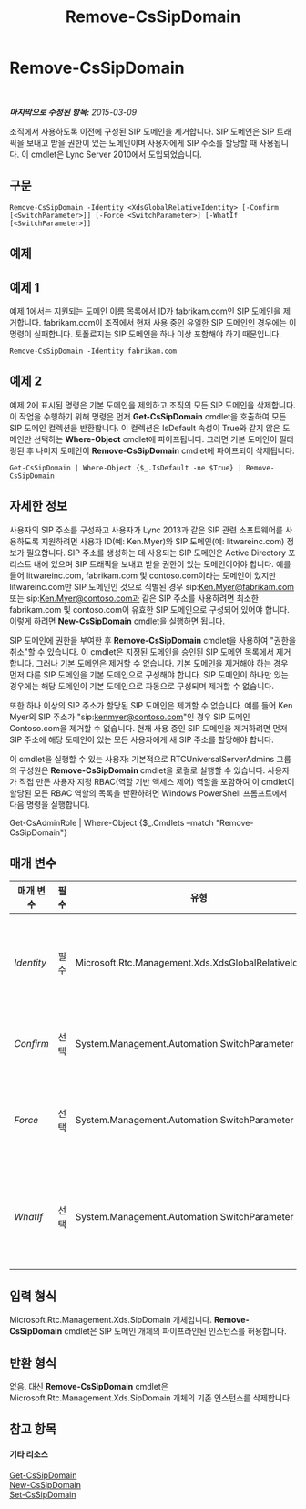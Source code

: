 ﻿---
title: Remove-CsSipDomain
TOCTitle: Remove-CsSipDomain
ms:assetid: cccd344f-7744-46c5-b1e1-ca4e8a29772c
ms:mtpsurl: https://technet.microsoft.com/ko-kr/library/Gg398865(v=OCS.15)
ms:contentKeyID: 49305058
ms.date: 08/24/2015
mtps_version: v=OCS.15
ms.translationtype: HT
---

# Remove-CsSipDomain

 

_**마지막으로 수정된 항목:** 2015-03-09_

조직에서 사용하도록 이전에 구성된 SIP 도메인을 제거합니다. SIP 도메인은 SIP 트래픽을 보내고 받을 권한이 있는 도메인이며 사용자에게 SIP 주소를 할당할 때 사용됩니다. 이 cmdlet은 Lync Server 2010에서 도입되었습니다.

## 구문

    Remove-CsSipDomain -Identity <XdsGlobalRelativeIdentity> [-Confirm [<SwitchParameter>]] [-Force <SwitchParameter>] [-WhatIf [<SwitchParameter>]]

## 예제

## 예제 1

예제 1에서는 지원되는 도메인 이름 목록에서 ID가 fabrikam.com인 SIP 도메인을 제거합니다. fabrikam.com이 조직에서 현재 사용 중인 유일한 SIP 도메인인 경우에는 이 명령이 실패합니다. 토폴로지는 SIP 도메인을 하나 이상 포함해야 하기 때문입니다.

    Remove-CsSipDomain -Identity fabrikam.com

## 예제 2

예제 2에 표시된 명령은 기본 도메인을 제외하고 조직의 모든 SIP 도메인을 삭제합니다. 이 작업을 수행하기 위해 명령은 먼저 **Get-CsSipDomain** cmdlet을 호출하여 모든 SIP 도메인 컬렉션을 반환합니다. 이 컬렉션은 IsDefault 속성이 True와 같지 않은 도메인만 선택하는 **Where-Object** cmdlet에 파이프됩니다. 그러면 기본 도메인이 필터링된 후 나머지 도메인이 **Remove-CsSipDomain** cmdlet에 파이프되어 삭제됩니다.

    Get-CsSipDomain | Where-Object {$_.IsDefault -ne $True} | Remove-CsSipDomain

## 자세한 정보

사용자의 SIP 주소를 구성하고 사용자가 Lync 2013과 같은 SIP 관련 소프트웨어를 사용하도록 지원하려면 사용자 ID(예: Ken.Myer)와 SIP 도메인(예: litwareinc.com) 정보가 필요합니다. SIP 주소를 생성하는 데 사용되는 SIP 도메인은 Active Directory 포리스트 내에 있으며 SIP 트래픽을 보내고 받을 권한이 있는 도메인이어야 합니다. 예를 들어 litwareinc.com, fabrikam.com 및 contoso.com이라는 도메인이 있지만 litwareinc.com만 SIP 도메인인 것으로 식별된 경우 sip:Ken.Myer@fabrikam.com 또는 sip:Ken.Myer@contoso.com과 같은 SIP 주소를 사용하려면 최소한 fabrikam.com 및 contoso.com이 유효한 SIP 도메인으로 구성되어 있어야 합니다. 이렇게 하려면 **New-CsSipDomain** cmdlet을 실행하면 됩니다.

SIP 도메인에 권한을 부여한 후 **Remove-CsSipDomain** cmdlet을 사용하여 "권한을 취소"할 수 있습니다. 이 cmdlet은 지정된 도메인을 승인된 SIP 도메인 목록에서 제거합니다. 그러나 기본 도메인은 제거할 수 없습니다. 기본 도메인을 제거해야 하는 경우 먼저 다른 SIP 도메인을 기본 도메인으로 구성해야 합니다. SIP 도메인이 하나만 있는 경우에는 해당 도메인이 기본 도메인으로 자동으로 구성되며 제거할 수 없습니다.

또한 하나 이상의 SIP 주소가 할당된 SIP 도메인은 제거할 수 없습니다. 예를 들어 Ken Myer의 SIP 주소가 "sip:kenmyer@contoso.com"인 경우 SIP 도메인 Contoso.com을 제거할 수 없습니다. 현재 사용 중인 SIP 도메인을 제거하려면 먼저 SIP 주소에 해당 도메인이 있는 모든 사용자에게 새 SIP 주소를 할당해야 합니다.

이 cmdlet을 실행할 수 있는 사용자: 기본적으로 RTCUniversalServerAdmins 그룹의 구성원은 **Remove-CsSipDomain** cmdlet을 로컬로 실행할 수 있습니다. 사용자가 직접 만든 사용자 지정 RBAC(역할 기반 액세스 제어) 역할을 포함하여 이 cmdlet이 할당된 모든 RBAC 역할의 목록을 반환하려면 Windows PowerShell 프롬프트에서 다음 명령을 실행합니다.

Get-CsAdminRole | Where-Object {$\_.Cmdlets –match "Remove-CsSipDomain"}

## 매개 변수


<table>
<colgroup>
<col style="width: 25%" />
<col style="width: 25%" />
<col style="width: 25%" />
<col style="width: 25%" />
</colgroup>
<thead>
<tr class="header">
<th>매개 변수</th>
<th>필수</th>
<th>유형</th>
<th>설명</th>
</tr>
</thead>
<tbody>
<tr class="odd">
<td><p><em>Identity</em></p></td>
<td><p>필수</p></td>
<td><p>Microsoft.Rtc.Management.Xds.XdsGlobalRelativeIdentity</p></td>
<td><p>제거할 SIP 도메인의 FQDN(정규화된 도메인 이름)입니다(예: -Identity fabrikam.com).</p></td>
</tr>
<tr class="even">
<td><p><em>Confirm</em></p></td>
<td><p>선택</p></td>
<td><p>System.Management.Automation.SwitchParameter</p></td>
<td><p>명령을 실행하기 전에 확인 메시지를 표시합니다.</p></td>
</tr>
<tr class="odd">
<td><p><em>Force</em></p></td>
<td><p>선택</p></td>
<td><p>System.Management.Automation.SwitchParameter</p></td>
<td><p>명령을 실행할 때 발생할 수 있는 심각하지 않은 오류 메시지를 표시하지 않습니다.</p></td>
</tr>
<tr class="even">
<td><p><em>WhatIf</em></p></td>
<td><p>선택</p></td>
<td><p>System.Management.Automation.SwitchParameter</p></td>
<td><p>명령을 실제로 실행하지 않고도 명령이 실행될 경우 발생할 수 있는 현상을 설명합니다.</p></td>
</tr>
</tbody>
</table>


## 입력 형식

Microsoft.Rtc.Management.Xds.SipDomain 개체입니다. **Remove-CsSipDomain** cmdlet은 SIP 도메인 개체의 파이프라인된 인스턴스를 허용합니다.

## 반환 형식

없음. 대신 **Remove-CsSipDomain** cmdlet은 Microsoft.Rtc.Management.Xds.SipDomain 개체의 기존 인스턴스를 삭제합니다.

## 참고 항목

#### 기타 리소스

[Get-CsSipDomain](get-cssipdomain.md)  
[New-CsSipDomain](new-cssipdomain.md)  
[Set-CsSipDomain](set-cssipdomain.md)

